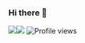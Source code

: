 ### Hi there 👋

<img src="https://github-readme-stats.vercel.app/api?username=saurabhsatasia&&show_icons=true&theme=highcontrast"/><img src="https://github-readme-streak-stats.herokuapp.com/?user=saurabhsatasia&theme=highcontrast"/>
![Profile views](https://gpvc.arturio.dev/saurabhsatasia)  

<!--
**saurabhsatasia/saurabhsatasia** is a ✨ _special_ ✨ repository because its `README.md` (this file) appears on your GitHub profile.

Here are some ideas to get you started:

- 🔭 I’m currently working on ...
- 🌱 I’m currently learning ...
- 👯 I’m looking to collaborate on ...
- 🤔 I’m looking for help with ...
- 💬 Ask me about ...
- 📫 How to reach me: ...
- 😄 Pronouns: ...
- ⚡ Fun fact: ...
-->
